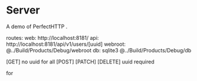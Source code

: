 # Server

A demo of PerfectHTTP .

routes:
web: http://localhost:8181/
api: http://localhost:8181/api/v1/users/[uuid]
webroot: @../Build/Products/Debug/webroot
db: sqlite3 @../Build/Products/Debug/db

[GET] no uuid for all
[POST] [PATCH] [DELETE] uuid required

for
